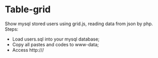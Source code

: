 # Table-grid
Show mysql stored users using grid.js, reading data from json by php.
Steps:
- Load users.sql into your mysql database;
- Copy all pastes and codes to www-data;
- Access http://<ip>/<paste>
